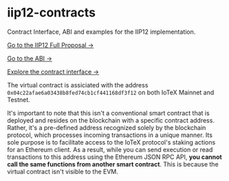 # iip12-contracts
Contract Interface, ABI and examples for the IIP12 implementation.

[Go to the IIP12 Full Proposal →](https://github.com/iotexproject/iips/blob/master/iip-12.md)

[Go to the ABI →](https://github.com/simonerom/iip12-contracts/blob/learn/abi/NativeStaking.abi)

[Explore the contract interface →](https://github.com/simonerom/iip12-contracts/blob/learn/interface/NativeStaking.sol)

The virtual contract is assiciated with the address `0x04c22afae6a03438b8fed74cb1cf441168df3f12` on both IoTeX Mainnet and Testnet.

It's important to note that this isn't a conventional smart contract that is deployed and resides on the blockchain with a specific contract address. Rather, it's a pre-defined address recognized solely by the blockchain protocol, which processes incoming transactions in a unique manner. Its sole purpose is to facilitate access to the IoTeX protocol's staking actions for an Ethereum client. As a result, while you can send execution or read transactions to this address using the Ethereum JSON RPC API, **you cannot call the same functions from another smart contract**. This is because the virtual contract isn't visible to the EVM.

